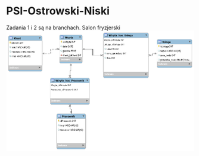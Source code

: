 # PSI-Ostrowski-Niski
Zadania 1 i 2 są na branchach.
Salon fryzjerski
![alt text](https://github.com/Jakostrowski/PSI-Ostrowski-Niski/blob/master/db_schema.png)
